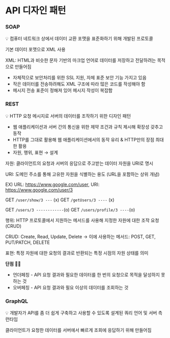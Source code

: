 # API 디자인 패턴

### SOAP

<aside>
💡 컴퓨터 네트워크 상에서 데이터 교환 포맷을 표준화하기 위해 개발된 프로토콜

</aside>

기본 데이터 포맷으로 XML 사용

XML: HTML과 비슷한 문자 기반의 마크업 언어로 데이터를 저장하고 전달하려는 목적으로 만들어짐

- 자체적으로 보안처리를 위한 SSL 지원, 자체 표준 보안 기능 가지고 있음
- 작은 데이터를 전송하려해도 XML 구조에 따라 많은 코드를 작성해야 함
- 메시지 전송 표준이 정해져 있어 메시지 작성이 복잡함

### REST

<aside>
💡 HTTP 요청 메시지로 서버의 데이터를 조작하기 위한 디자인 패턴

</aside>

- 웹 애플리케이션과 서버 간의 통신을 위한 제약 조건과 규칙 제시해 확장성 갖추고 동작
- HTTP를 그대로 활용해 웹 애플리케이션에서의 동작 유리 & HTTP만의 장점 최대한 활용
- 자원, 행위, 표현 → 설계

자원: 클라이언트의 요청과 서버의 응답으로 주고받는 데이터 자원을 URI로 명시

URI: 도메인 주소를 통해 고유한 자원을 식별하는 용도 (URL을 포함하는 상위 개념)

EX) URL: https://www.google.com/user, URI: https://www.google.com/user/3

GET `/user/show/3 ---` (x)
GET `/getUsers/3 ----` (x)

GET `/users/3 ------------`(o)
GET `/users/profile/3 ----`(o)

행위: HTTP 프로토콜에서 지원하는 메서드를 사용해 지정한 자원에 대한 조작 요청 (CRUD)

CRUD: Create, Read, Update, Delete
→ 이에 사용하는 메서드: POST, GET, PUT/PATCH, DELETE

표현: 특정 자원에 대한 요청의 결과로 반환되는 특정 시점의 자원 상태를 의미

**단점** 👎🏻

- 언더페칭 - API 요청 결과와 필요한 데이터를 한 번의 요청으로 목적을 달성하지 못하는 것
- 오버페칭 - API 요청 결과와 필요 이상의 데이터를 조회하는 것

### GraphQL

<aside>
💡 개발자가 API를 좀 더 쉽게 구축하고 사용할 수 있도록 설계된 쿼리 언어 및 서버 측 런타임

</aside>

클라이언트가 요청한 데이터를 서버에서 빠르게 조회에 응답하기 위해 만들어짐
